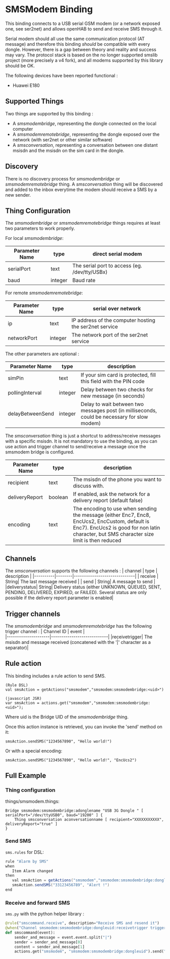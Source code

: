 # SMSModem Binding

This binding connects to a USB serial GSM modem (or a network exposed one, see ser2net) and allows openHAB to send and receive SMS through it.

Serial modem should all use the same communication protocol (AT message) and therefore this binding _should_ be compatible with every dongle.
However, there is a gap between theory and reality and success may vary.
The protocol stack is based on the no longer supported smslib project (more precisely a v4 fork), and all modems supported by this library should be OK. 

The following devices have been reported functional :

-  Huawei E180

## Supported Things

Two things are supported by this binding :

- A *smsmodembridge*, representing the dongle connected on the local computer
- A *smsmodemremotebridge*, representing the dongle exposed over the network (with ser2net or other similar software)
- A *smsconversation*, representing a conversation between one distant msisdn and the msisdn on the sim card in the dongle.

## Discovery

There is no discovery process for *smsmodembridge* or *smsmodemremotebridge* thing.
A *smsconversation* thing will be discovered and added to the inbox everytime the modem should receive a SMS by a new sender.

## Thing Configuration

The *smsmodembridge* or *smsmodemremotebridge* things requires at least two parameters to work properly.

For local *smsmodembridge*:

| Parameter Name | type | direct serial modem   |
|----------------|-------|----------------------|
|serialPort| text | The serial port to access (eg. /dev/tty/USBx) |
|baud| integer | Baud rate        |

For remote *smsmodemremotebridge*:

| Parameter Name | type | serial over network                  |
|----------------|-------|----------------------|
|ip| text | IP address of the computer hosting the ser2net service|
|networkPort| integer | The network port of the ser2net service |


The other parameters are optional :

| Parameter Name | type | description     |
|-----------------|------|---------------------|
|simPin          | text | If your sim card is protected, fill this field with the PIN code|
|pollingInterval| integer | Delay between two checks for new message (in seconds)|
|delayBetweenSend| integer | Delay to wait between two messages post (in milliseconds, could be necessary for slow modem)|

The *smsconversation* thing is just a shortcut to address/receive messages with a specific msisdn. It is not mandatory to use the binding, as you can use action and trigger channel to send/receive a message once the smsmodem bridge is configured.

| Parameter Name | type | description               |
|------------|----------|----------|
| recipient | text | The msisdn of the phone you want to discuss with.|
| deliveryReport | boolean | If enabled, ask the network for a delivery report (default false)|
| encoding | text | The encoding to use when sending the message (either Enc7, Enc8, EncUcs2, EncCustom, default is Enc7). EncUcs2 is good for non latin character, but SMS character size limit is then reduced|



## Channels

The *smsconversation* supports the following channels :
| channel  | type   | description                  |
|----------|--------|------------------------------|
| receive | String| The last message received |
| send | String| A message to send |
|deliverystatus| String| Delivery status (either UNKNOWN, QUEUED, SENT, PENDING, DELIVERED, EXPIRED, or FAILED). Several status are only possible if the delivery report parameter is enabled|

## Trigger channels

The *smsmodembridge* and *smsmodemremotebridge* has the following trigger channel :
| Channel ID          | event                      |  
|---------------------|----------------------------|
|receivetrigger| The msisdn and message received (concatened with the '\|' character as a separator)|


## Rule action

This binding includes a rule action to send SMS.

```
(Rule DSL)
val smsAction = getActions("smsmodem","smsmodem:smsmodembridge:<uid>")
```

```
(javascript JSR)
var smsAction = actions.get("smsmodem","smsmodem:smsmodembridge:<uid>");
```

Where uid is the Bridge UID of the *smsmodembridge* thing.

Once this action instance is retrieved, you can invoke the 'send' method on it:

```
smsAction.sendSMS("1234567890", "Hello world!")
```

Or with a special encoding:

```
smsAction.sendSMS("1234567890", "Hello world!", "EncUcs2")
```

## Full Example

### Thing configuration

things/smsmodem.things:

```
Bridge smsmodem:smsmodembridge:adonglename "USB 3G Dongle " [ serialPort="/dev/ttyUSB0", baud="19200" ] {
    Thing smsconversation aconversationname [ recipient="XXXXXXXXXXX", deliveryReport="true" ]
}
```

### Send SMS

`sms.rules` for DSL:

```java
rule "Alarm by SMS"
when
   Item Alarm changed
then
   val smsAction = getActions("smsmodem","smsmodem:smsmodembridge:dongleuid")
   smsAction.sendSMS("33123456789", "Alert !")
end
```

### Receive and forward SMS

`sms.py` with the python helper library :

```python
@rule("smscommand.receive", description="Receive SMS and resend it")
@when("Channel smsmodem:smsmodembridge:dongleuid:receivetrigger triggered")
def smscommand(event):
    sender_and_message = event.event.split("|")
    sender = sender_and_message[0]
    content = sender_and_message[1]
    actions.get("smsmodem", "smsmodem:smsmodembridge:dongleuid").send("336123456789", sender + " just send the following message: " + content)
```
